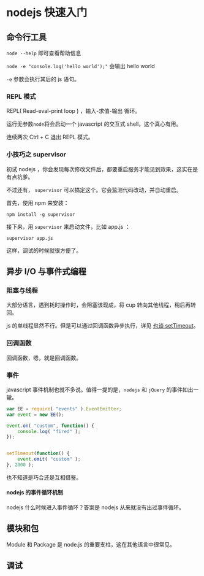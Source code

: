 # nodejs 快速入门

## 命令行工具

`node --help` 即可查看帮助信息

`node -e "console.log('hello world');"` 会输出 hello world

`-e` 参数会执行其后的 js 语句。

### REPL 模式

REPL( Read-eval-print loop ) ，输入-求值-输出 循环。

运行无参数`node`将会启动一个 javascript 的交互式 shell，这个真心有用。

连续两次 Ctrl + C 退出 REPL 模式。


### 小技巧之 supervisor

初试 nodejs ，你会发现每次修改文件后，都要重启服务才能见到效果，这实在是有点坑爹。

不过还有， `supervisor` 可以搞定这个。它会监测代码改动，并自动重启。

首先，使用 npm 来安装：

```
npm install -g supervisor
```

接下来，用 `supervisor` 来启动文件，比如 app.js ：
```
supervisor app.js
```

这样，调试的时候就很方便了。


## 异步 I/O 与事件式编程

### 阻塞与线程

大部分语言，遇到耗时操作时，会阻塞该现成，将 cup 转向其他线程，稍后再转回。

js 的单线程显然不行。但是可以通过回调函数异步执行，详见 [也谈 setTimeout](https://github.com/jiangyuan/blog/blob/master/blog/%E4%B9%9F%E8%B0%88%20setTimeout.md)。


### 回调函数

回调函数，嗯，就是回调函数。

### 事件

javascript 事件机制也就不多说。值得一提的是，`nodejs` 和 `jQuery` 的事件如出一辙。

```js
var EE = require( "events" ).EventEmitter;
var event = new EE();

event.on( "custom", function() {
    console.log( "fired" );
});


setTimeout(function() {
    event.emit( "custom" );
}, 2000 );
```

也不知道是巧合还是互相借鉴。

#### nodejs 的事件循环机制

nodejs 什么时候进入事件循环？答案是 nodejs 从来就没有出过事件循环。

## 模块和包

Module 和 Package 是 node.js 的重要支柱，这在其他语言中很常见。

## 调试